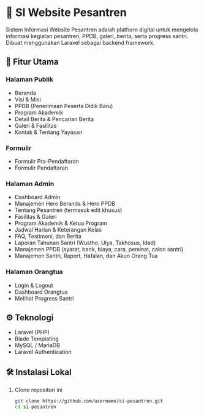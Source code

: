 # 🌙 SI Website Pesantren

Sistem Informasi Website Pesantren adalah platform digital untuk mengelola informasi kegiatan pesantren, PPDB, galeri, berita, serta progress santri. Dibuat menggunakan Laravel sebagai backend framework.

## 📌 Fitur Utama

### Halaman Publik

-   Beranda
-   Visi & Misi
-   PPDB (Penerimaan Peserta Didik Baru)
-   Program Akademik
-   Detail Berita & Pencarian Berita
-   Galeri & Fasilitas
-   Kontak & Tentang Yayasan

### Formulir

-   Formulir Pra-Pendaftaran
-   Formulir Pendaftaran

### Halaman Admin

-   Dashboard Admin
-   Manajemen Hero Beranda & Hero PPDB
-   Tentang Pesantren (termasuk edit khusus)
-   Fasilitas & Galeri
-   Program Akademik & Ketua Program
-   Jadwal Harian & Keterangan Kelas
-   FAQ, Testimoni, dan Berita
-   Laporan Tahunan Santri (Wustho, Ulya, Takhosus, Idad)
-   Manajemen PPDB (syarat, bank, biaya, cara, peminat, calon santri)
-   Manajemen Santri, Raport, Hafalan, dan Akun Orang Tua

### Halaman Orangtua

-   Login & Logout
-   Dashboard Orangtua
-   Melihat Progress Santri

## ⚙️ Teknologi

-   Laravel (PHP)
-   Blade Templating
-   MySQL / MariaDB
-   Laravel Authentication

## 🛠️ Instalasi Lokal

1. Clone repositori ini
    ```bash
    git clone https://github.com/username/si-pesantren.git
    cd si-pesantren
    ```
